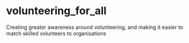 # volunteering_for_all
Creating greater awareness around volunteering, and making it easier to match skilled volunteers to organisations
